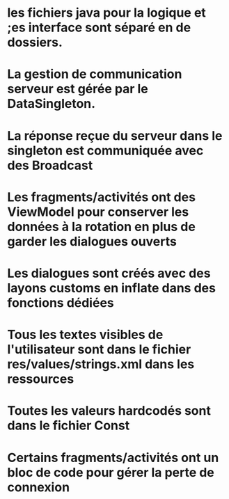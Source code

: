 
# les fichiers java pour la logique et ;es interface sont séparé en de dossiers.

# La gestion de communication serveur est gérée par le DataSingleton.

# La réponse reçue du serveur dans le singleton est communiquée avec des Broadcast

# Les fragments/activités ont des ViewModel pour conserver les données à la rotation en plus de garder les dialogues ouverts

# Les dialogues sont créés avec des layons customs en inflate dans des fonctions dédiées

# Tous les textes visibles de l'utilisateur sont dans le fichier res/values/strings.xml dans les ressources

# Toutes les valeurs hardcodés sont dans le fichier Const

# Certains fragments/activités ont un bloc de code pour gérer la perte de connexion

